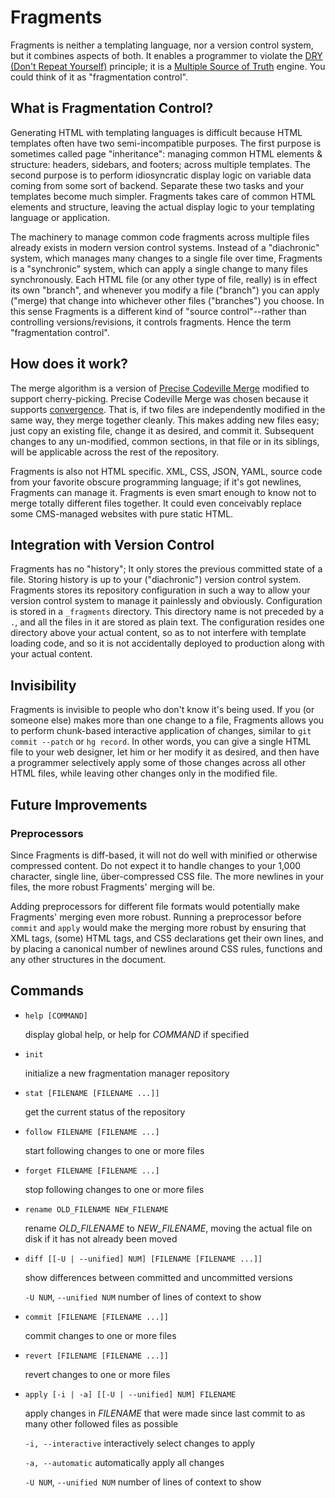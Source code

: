 Fragments
=========

Fragments is neither a templating language, nor a version control system, but it combines aspects of both. It enables a programmer to violate the [DRY (Don't Repeat Yourself)](http://en.wikipedia.org/wiki/Don't_repeat_yourself) principle; it is a [Multiple Source of Truth](http://en.wikipedia.org/wiki/Single_Source_of_Truth) engine. You could think of it as "fragmentation control".

What is Fragmentation Control?
---------------------------------------------

Generating HTML with templating languages is difficult because HTML templates often have two semi-incompatible purposes. The first purpose is sometimes called page "inheritance": managing common HTML elements & structure: headers, sidebars, and footers; across multiple templates. The second purpose is to perform idiosyncratic display logic on variable data coming from some sort of backend. Separate these two tasks and your templates become much simpler. Fragments takes care of common HTML elements and structure, leaving the actual display logic to your templating language or application.

The machinery to manage common code fragments across multiple files already exists in modern version control systems. Instead of a "diachronic" system, which manages many changes to a single file over time, Fragments is a "synchronic" system, which can apply a single change to many files synchronously. Each HTML file (or any other type of file, really) is in effect its own "branch", and whenever you modify a file ("branch") you can apply ("merge) that change into whichever other files ("branches") you choose. In this sense Fragments is a different kind of "source control"--rather than controlling versions/revisions, it controls fragments. Hence the term "fragmentation control".

How does it work?
-----------------

The merge algorithm is a version of [Precise Codeville Merge](http://revctrl.org/PreciseCodevilleMerge) modified to support cherry-picking. Precise Codeville Merge was chosen because it supports [convergence](http://revctrl.org/Convergence). That is, if two files are independently modified in the same way, they merge together cleanly. This makes adding new files easy; just copy an existing file, change it as desired, and commit it. Subsequent changes to any un-modified, common sections, in that file or in its siblings, will be applicable across the rest of the repository.

Fragments is also not HTML specific. XML, CSS, JSON, YAML, source code from your favorite obscure programming language; if it's got newlines, Fragments can manage it. Fragments is even smart enough to know not to merge totally different files together. It could even conceivably replace some CMS-managed websites with pure static HTML.

Integration with Version Control
--------------------------------

Fragments has no "history"; It only stores the previous committed state of a file. Storing history is up to your ("diachronic") version control system. Fragments stores its repository configuration in such a way to allow your version control system to manage it painlessly and obviously. Configuration is stored in a `_fragments` directory. This directory name is not preceded by a `.`, and all the files in it are stored as plain text. The configuration resides one directory above your actual content, so as to not interfere with template loading code, and so it is not accidentally deployed to production along with your actual content.

Invisibility
------------

Fragments is invisible to people who don't know it's being used. If you (or someone else) makes more than one change to a file, Fragments allows you to perform chunk-based interactive application of changes, similar to `git commit --patch` or `hg record`. In other words, you can give a single HTML file to your web designer, let him or her modify it as desired, and then have a programmer selectively apply some of those changes across all other HTML files, while leaving other changes only in the modified file.

Future Improvements
-------------------

### Preprocessors

Since Fragments is diff-based, it will not do well with minified or otherwise compressed content. Do not expect it to handle changes to your 1,000 character, single line, über-compressed CSS file. The more newlines in your files, the more robust Fragments' merging will be.

Adding preprocessors for different file formats would potentially make Fragments' merging even more robust. Running a preprocessor before `commit` and `apply` would make the merging more robust by ensuring that XML tags, (some) HTML tags, and CSS declarations get their own lines, and by placing a canonical number of newlines around CSS rules, functions and any other structures in the document.

Commands
--------

* `help [COMMAND]`

    display global help, or help for _COMMAND_ if specified

* `init`

    initialize a new fragmentation manager repository

* `stat [FILENAME [FILENAME ...]]`

    get the current status of the repository

* `follow FILENAME [FILENAME ...]`

    start following changes to one or more files

* `forget FILENAME [FILENAME ...]`

    stop following changes to one or more files

* `rename OLD_FILENAME NEW_FILENAME`

    rename _OLD\_FILENAME_ to _NEW\_FILENAME_, moving the actual file on disk if it has not already been moved

* `diff [[-U | --unified] NUM] [FILENAME [FILENAME ...]]`

    show differences between committed and uncommitted versions

    `-U NUM`, `--unified NUM` number of lines of context to show

* `commit [FILENAME [FILENAME ...]]`

    commit changes to one or more files

* `revert [FILENAME [FILENAME ...]]`

    revert changes to one or more files

* `apply [-i | -a] [[-U | --unified] NUM] FILENAME`

    apply changes in _FILENAME_ that were made since last commit to as many other followed files as possible

    `-i, --interactive` interactively select changes to apply

    `-a, --automatic` automatically apply all changes

    `-U NUM`, `--unified NUM` number of lines of context to show

